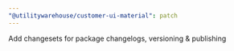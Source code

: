 ```yaml
---
"@utilitywarehouse/customer-ui-material": patch
---
```


Add changesets for package changelogs, versioning & publishing
